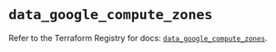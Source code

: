 # `data_google_compute_zones`

Refer to the Terraform Registry for docs: [`data_google_compute_zones`](https://registry.terraform.io/providers/hashicorp/google/6.14.0/docs/data-sources/compute_zones).
